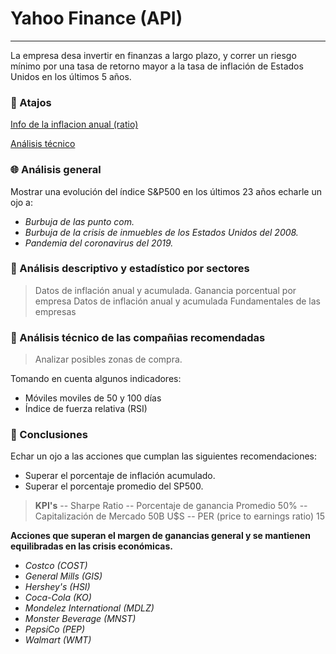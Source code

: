 
# Yahoo Finance (API)
---
La empresa desa invertir en finanzas a largo plazo, y correr un riesgo mínimo por una tasa de retorno mayor a la tasa de inflación de Estados Unidos en los últimos 5 años.

### 🎯 Atajos

[Info de la inflacion anual (ratio)](https://www.usinflationcalculator.com/inflation/current-inflation-rates/#:~:text=The%20annual%20inflation%20rate%20for,12%20at%208%3A30%20a.m.)

[Análisis técnico](https://ossified-osiris.vercel.app)


### 🌐 Análisis general
Mostrar una evolución del índice S&P500 en los últimos 23 años echarle un ojo a:

- *Burbuja de las punto com.*
- *Burbuja de la crisis de inmuebles de los Estados Unidos del 2008.*
- *Pandemia del coronavirus del 2019.*

### 🧮 Análisis descriptivo y estadístico por sectores

>  Datos de inflación anual y acumulada.
> Ganancia porcentual por empresa
> Datos de inflación anual y acumulada
> Fundamentales de las empresas

### 🧃 Análisis técnico de las compañias recomendadas
> Analizar posibles zonas de compra.

Tomando en cuenta algunos indicadores:
- Móviles moviles de 50 y 100 días
- Índice de fuerza relativa (RSI)

###  👀 Conclusiones

Echar un ojo a las acciones que cumplan las siguientes recomendaciones:

- Superar el porcentaje de inflación acumulado.
- Superar el porcentaje promedio del SP500.

> **KPI's**
-- Sharpe Ratio
-- Porcentaje de ganancia Promedio 50%
-- Capitalización de Mercado 50B U$S
-- PER (price to earnings ratio) 15

**Acciones que superan el margen de ganancias general y se mantienen equilibradas en las crisis económicas.**

- *Costco (COST)*
- *General Mills (GIS)*
- *Hershey's (HSI)*
- *Coca-Cola (KO)*
- *Mondelez International (MDLZ)*
- *Monster Beverage (MNST)*
- *PepsiCo (PEP)*
- *Walmart (WMT)*
